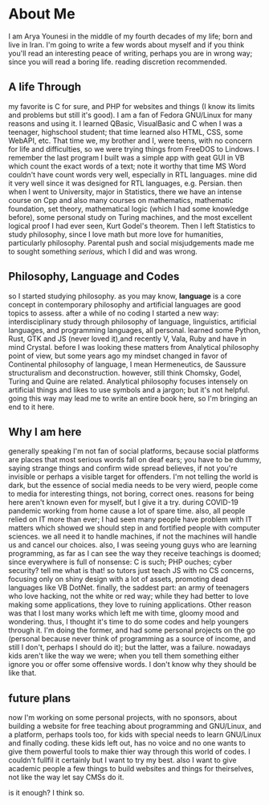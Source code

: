 # About Me
I am Arya Younesi in the middle of my fourth decades of my life; born and live in Iran. I'm going to write a few words about myself and if you think you'll read an interesting peace of writing, perhaps you are in wrong way; since you will read a boring life. reading discretion recommended.

## A life Through
my favorite is C for sure, and PHP for websites and things (I know its limits and problems but still it's good). I am a fan of Fedora GNU/Linux for many reasons and using it. 
I learned QBasic, VisualBasic and C when I was a teenager, highschool student; that time learned also HTML, CSS, some WebAPI, etc. That time we, my brother and I, were teens, with no concern for life and difficulties, so we were trying things from FreeDOS to Lindows. I remember the last program I built was a simple app with geat GUI in VB which count the exact words of a text; note it worthy that time MS Word couldn't have count words very well, especially in RTL languages. mine did it very well since it was designed for RTL languages, e.g. Persian.
then when I went to University, major in Statistics, there we have an intense course on Cpp and also many courses on mathematics, mathematic foundation, set theory, mathematical logic (which I had some knowledge before), some personal study on Turing machines, and the most excellent logical proof I had ever seen, Kurt Godel's theorem. 
Then I left Statistics to study philosophy, since I love math but more love for humanities, particularly philosophy. Parental push and social misjudgements made me to sought something *serious*, which I did and was wrong. 

## Philosophy, Language and Codes
so I started studying philosophy. as you may know, **language** is a core concept in contemporary philosophy and artificial languages are good topics to assess. after a while of no coding I started a new way: interdisciplinary study through philosophy of language, linguistics, artificial languages, and programming languages, all personal. learned some Python, Rust, GTK and JS (never loved it),and recently V, Vala, Ruby and have in mind Crystal.
before I was looking these matters from Analytical philosophy point of view, but some years ago my mindset changed in favor of Continental philosophy of language, I mean Hermeneutics, de Saussure structuralism and deconstruction. however, still think Chomsky, Godel, Turing and Quine are related. Analytical philosophy focuses intensely on artificial things and likes to use symbols and a jargon; but it's not helpful. going this way may lead me to write an entire book here, so I'm bringing an end to it here. 

## Why I am here
generally speaking I'm not fan of social platforms, because social platforms are places that most serious words fall on deaf ears; you have to be dummy, saying strange things and confirm wide spread believes, if not you're invisible or perhaps a visible target for offenders. I'm not telling the world is dark, but the essence of social media needs to be very wierd, people come to media for interesting things, not boring, correct ones.
reasons for being here aren't known even for myself, but I give it a try. during COVID-19 pandemic working from home cause a lot of spare time. also, all people relied on IT more than ever; I had seen many people have problem with IT matters which showed we should step in and fortified people with computer sciences. we all need it to handle machines, if not the machines will handle us and cancel our choices. also, I was seeing young guys who are learning programming, as far as I can see the way they receive teachings is doomed; since everywhere is full of nonsense: C is such; PHP ouches; cyber security? tell me what is that! so tutors just teach JS with no CS concerns, focusing only on shiny design with a lot of assets, promoting dead languages like VB DotNet. finally, the saddest part: an army of teenagers who love hacking, not the white or red way; while they had better to love making some applications, they love to ruining applications. 
Other reason was that I lost many works which left me with time, gloomy mood and wondering. thus, I thought it's time to do some codes and help youngers through it. I'm doing the former, and had some personal projects on the go (personal because never think of programming as a source of income, and still I don't, perhaps I should do it); but the latter, was a failure. nowadays kids aren't like the way we were; when you tell them something either ignore you or offer some offensive words. I don't know why they should be like that. 

## future plans
now I'm working on some personal projects, with no sponsors, about building a website for free teaching about programming and GNU/Linux, and a platform, perhaps tools too, for kids with special needs to learn GNU/Linux and finally coding. these kids left out, has no voice and no one wants to give them powerful tools to make thier way through this world of codes. I couldn't fullfil it certainly but I want to try my best. also I want to give academic people a few things to build websites and things for theirselves, not like the way let say CMSs do it. 

is it enough? I think so.



